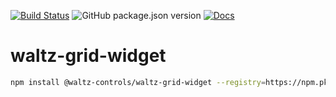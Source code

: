 [![Build Status](https://travis-ci.org/waltz-controls/waltz-grid-widget.svg?branch=master)](https://travis-ci.org/waltz-controls/waltz-grid-widget)
![GitHub package.json version](https://img.shields.io/github/package-json/v/waltz-controls/waltz-grid-widget)
[![Docs](https://img.shields.io/badge/Docs-Generated-green.svg)](https://waltz-controls.github.io/waltz-grid-widget/index.html)


# waltz-grid-widget


```bash
npm install @waltz-controls/waltz-grid-widget --registry=https://npm.pkg.github.com/waltz-controls
```


